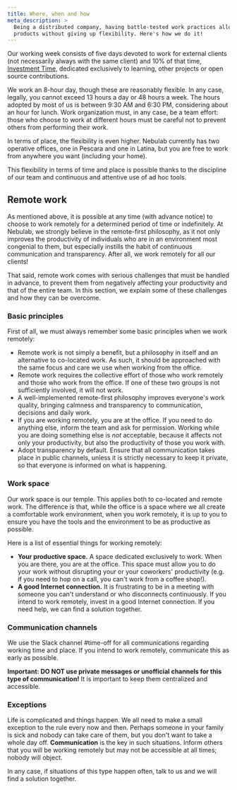 ```yaml
---
title: Where, when and how
meta_description: >
  Being a distributed company, having battle-tested work practices allows us to ship top-notch
  products without giving up flexibility. Here's how we do it!
---
```


Our working week consists of five days devoted to work for external clients (not necessarily always
with the same client) and 10% of that time, [Investment Time](personal-growth/investment-time),
dedicated exclusively to learning, other projects or open source contributions.

We work an 8-hour day, though these are reasonably flexible. In any case, legally, you cannot exceed
13 hours a day or 48 hours a week. The hours adopted by most of us is between 9:30 AM and 6:30 PM,
considering about an hour for lunch. Work organization must, in any case, be a team effort: those
who choose to work at different hours must be careful not to prevent others from performing their
work.

In terms of place, the flexibility is even higher. Nebulab currently has two operative offices, one
in Pescara and one in Latina, but you are free to work from anywhere you want (including your home).

This flexibility in terms of time and place is possible thanks to the discipline of our team and
continuous and attentive use of ad hoc tools.

## Remote work

As mentioned above, it is possible at any time (with advance notice) to choose to work remotely for
a determined period of time or indefinitely. At Nebulab, we strongly believe in the remote-first
philosophy, as it not only improves the productivity of individuals who are in an environment most
congenial to them, but especially instills the habit of continuous communication and transparency.
After all, we work remotely for all our clients!

That said, remote work comes with serious challenges that must be handled in advance, to prevent
them from negatively affecting your productivity and that of the entire team. In this section, we
explain some of these challenges and how they can be overcome.

### Basic principles

First of all, we must always remember some basic principles when we work remotely:

- Remote work is not simply a benefit, but a philosophy in itself and an alternative to co-located
  work. As such, it should be approached with the same focus and care we use when working from the
  office.
- Remote work requires the collective effort of those who work remotely and those who work from the
  office. If one of these two groups is not sufficiently involved, it will not work.
- A well-implemented remote-first philosophy improves everyone's work quality, bringing calmness and
  transparency to communication, decisions and daily work.
- If you are working remotely, you are at the office. If you need to do anything else, inform the
  team and ask for permission. Working while you are doing something else is _not_ acceptable,
  because it affects not only your productivity, but also the productivity of those you work with.
- Adopt transparency by default. Ensure that all communication takes place in public channels,
  unless it is strictly necessary to keep it private, so that everyone is informed on what is
  happening.

### Work space

Our work space is our temple. This applies both to co-located and remote work. The difference is
that, while the office is a space where we all create a comfortable work environment, when you work
remotely, it is up to you to ensure you have the tools and the environment to be as productive as
possible.

Here is a list of essential things for working remotely:

- **Your productive space.** A space dedicated exclusively to work. When you are there, you are at
  the office. This space must allow you to do your work without disrupting your or your coworkers'
  productivity (e.g. if you need to hop on a call, you can't work from a coffee shop!).
- **A good Internet connection.** It is frustrating to be in a meeting with someone you can't
  understand or who disconnects continuously. If you intend to work remotely, invest in a good
  Internet connection. If you need help, we can find a solution together.

### Communication channels

We use the Slack channel #time-off for all communications regarding working time and place. If you
intend to work remotely, communicate this as early as possible.

**Important: DO NOT use private messages or unofficial channels for this type of communication!**
It is important to keep them centralized and accessible.

### Exceptions

Life is complicated and things happen. We all need to make a small exception to the rule every now
and then. Perhaps someone in your family is sick and nobody can take care of them, but you don't
want to take a whole day off. **Communication** is the key in such situations. Inform others that
you will be working remotely but may not be accessible at all times; nobody will object.

In any case, if situations of this type happen often, talk to us and we will find a solution
together.
